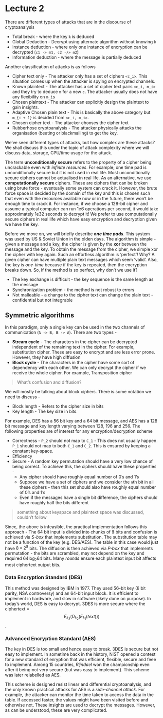 # Lecture 2

There are different types of attacks that are in the discourse of cryptoanalysis

- Total break - where the key `k` is deduced
- Global Deduction - Decrypt using alternate algorithm without knowing `k`
- Instance deduction - where only one instance of encryption can be decrypted (`c1 -> m1, c2 -/> m2`)
- Information deduction - where the message is partially deduced

Another classification of attacks is as follows

- Cipher text only - The attacker only has a set of ciphers `<c_i>`. This situation comes up when the attacker is spying on encrypted channels.
- Known plaintext - The attacker has a set of cipher text pairs `<c_i, m_i>` and they try to deduce `m` for a new `c`. The attacker usually does not have any flexibility on `m_i`s
- Chosen plaintext - The attacker can explicitly design the plaintext to gain insights. 
- Adaptive Chosen plain text - This is basically the above category but `m_{i + 1}` is decided from `<c_i, m_i>`.
- Chosen cipher text - The attacker chooses the cipher text
- Rubberhose cryptoanalysis - The attacker physically attacks the organisation (beating or blackmailing) to get the key.

We’ve seen different types of attacks, but how complex are these attacks? We shall discuss this under the topic of attack complexity where we will discuss data, storage, CPU/time usage for the attack.

The term **unconditionally secure** refers to the property of a cipher being uncrackable even with *infinite resources*. For example, one time pad is unconditionally secure but it is not used in real life. Most unconditionally secure ciphers cannot be actualised in real life. As an alternative, we use **computationally secure** ciphers. These are ciphers that can be broken using brute force - eventually some system can crack it. However, the brute force space is decided by the domain of the key and this is chosen such that even with the resources available now or in the future, there won’t be enough time to crack it. For instance, if we choose a 128-bit cipher and assume a typical computer can run 1e6 operations per second, it would take approximately 1e32 seconds to decrypt it! We prefer to use computationally secure ciphers in real life which have easy encryption and decryption given we have the key.

Before we move on, we will briefly describe ***one time pads***. This system was used by US & Soviet Union in the olden days. The algorithm is simple - given a message and a key, the cipher is given by the **xor** between the message and the key. To obtain the message from the cipher, we simple xor the cipher with key again. Such an effortless algorithm is ‘perfect’! Why? A given cipher can have multiple plain text messages which seem ‘valid’. Also, the key is *one-time* because if the key is repeated, then the encryption breaks down. So, if the method is so perfect, why don’t we use it?

- The key exchange is difficult - the key sequence is the same length as the message
- Synchronization problem - the method is not robust to errors
- Not malleable - a change to the cipher text can change the plain text - confidential but not integrable

## Symmetric algorithms

In this paradigm, only a single key can be used in the two channels of communication (`A -> B, B -> A`). There are two types -

- **Stream cycle** - The characters in the cipher can be decrypted independent of the remaining text in the cipher. For example, substitution cipher. These are easy to encrypt and are less error prone. However, they have high diffusion
- **Block cycle** - The characters in the cipher have some sort of dependency with each other. We can only decrypt the cipher if we receive the whole cipher. For example, Transposition cipher

> What’s confusion and diffusion?

We will mostly be talking about block ciphers. There is some notation we need to discuss -

- Block length - Refers to the cipher size in bits
- Key length - The key size in bits

For example, DES has a 56 bit key and a 64 bit message, and AES has a 128 bit message and key length varying between 128, 196 and 256. The following properties are of interest for any encryption/decryption scheme

- Correctness - `P_2` should not map to `C_1` - This does not usually happen. `P_1` should not map to both `C_1` and `C_2`. This is ensured by keeping a constant key-space.
- Efficiency
- Secure - A random key permutation should have a very low chance of being correct. To achieve this, the ciphers should have these properties -
  - Any cipher should have roughly equal number of 0’s and 1’s
  - Suppose we have a set of ciphers and we consider the `n`th bit in all these ciphers - then this set should also have roughly equal number of 0’s and 1’s
  - Even if the messages have a single bit difference, the ciphers should have roughly half the bits different

> something about keyspace and plaintext space was discussed, couldn’t follow

Since, the above is infeasible, the practical implementation follows this approach - The 64 bit input is divided into chunks of 8 bits and confusion is achieved via *S-box* that implements substitution. The substitution table may not be a function of the key (e.g. DES/AES). The table in this case would just have $8*2^8$ bits. The diffusion is then achieved via *P-box* that implements permutation - the bits are scrambled, may not depend on the key and required $64\log_2 64$ bits. Many *rounds* ensure each plaintext input bit affects most ciphertext output bits. 

### Data Encryption Standard (DES)

This method was designed by IBM in 1977. They used 56-bit key (8 bit parity, NSA controversy) and an 64-bit input block. It is efficient to implement in hardware, and slow in software (likely done on purpose). In today’s world, DES is easy to decrypt. 3DES is more secure where the ciphertext = $$E_{k_3}(D_{k_2}(E_{k_1}(text)))$$.

### Advanced Encryption Standard (AES)

The key in DES is too small and hence easy to break. 3DES is secure but not easy to implement. In sometime back in the history, NIST opened a contest for a new standard of enryption that was efficient, flexible, secure and feee to implement. Among 15 countries, *Rijndael* won the championship even after it being not very secure (but was easy to implement). This scheme was later relabelled as AES.

This scheme is designed resist linear and differential cryptoanalysis, and the only known practical attacks for AES is a *side-channel attack*. For example, the attacker can monitor the time taken to access the data in the table. If accessed faster, the values might have been visited before and otherwise not. These insights are used to decrypt the messages. However, as can be understood, these are very complicated.